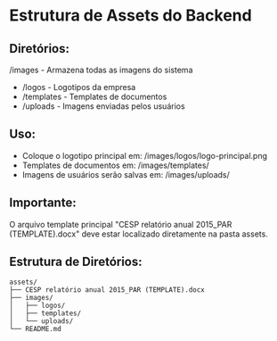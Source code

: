 # Estrutura de Assets do Backend

## Diretórios:

/images - Armazena todas as imagens do sistema
  - /logos - Logotipos da empresa
  - /templates - Templates de documentos
  - /uploads - Imagens enviadas pelos usuários

## Uso:
- Coloque o logotipo principal em: /images/logos/logo-principal.png
- Templates de documentos em: /images/templates/
- Imagens de usuários serão salvas em: /images/uploads/

## Importante:
O arquivo template principal "CESP relatório anual 2015_PAR (TEMPLATE).docx" deve estar localizado diretamente na pasta assets.

## Estrutura de Diretórios:
```
assets/
├── CESP relatório anual 2015_PAR (TEMPLATE).docx
├── images/
│   ├── logos/
│   ├── templates/
│   └── uploads/
└── README.md
```